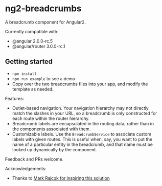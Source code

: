 # ng2-breadcrumbs

A breadcrumb component for Angular2.

Currently compatible with:
 * @angular 2.0.0-rc.5
 * @angular/router 3.0.0-rc.1 

## Getting started
* `npm install`
* `npm run example` to see a demo
* Copy over the two breadcrumbs files into your app, and modify the template as needed.

Features:
* Outlet-based navigation.  Your navigation hierarchy may not directly match the slashes in your URL, so a breadcrumb is only constructed for each route within the router hierarchy.
* Breadcrumb labels are encapsulated in the routing data, rather than in the components associated with them.
* Customizable labels.  Use the `BreadcrumbService` to associate custom labels with given routes.  This is useful when, say, you want to put the name of a particular entity in the breadcrumb, and that name must be looked up dynamically by the component.

Feedback and PRs welcome.

Acknowledgements: 
* Thanks to [Mark Rajcok for inspiring this solution](http://stackoverflow.com/a/38808735/331791)
